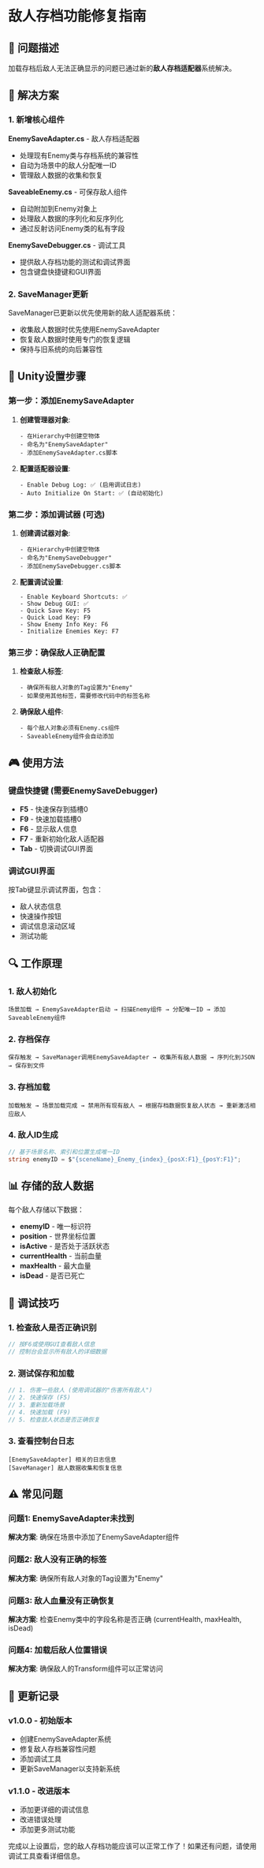 # 敌人存档功能修复指南

## 🐛 问题描述

加载存档后敌人无法正确显示的问题已通过新的**敌人存档适配器**系统解决。

## 🔧 解决方案

### 1. 新增核心组件

**EnemySaveAdapter.cs** - 敌人存档适配器
- 处理现有Enemy类与存档系统的兼容性
- 自动为场景中的敌人分配唯一ID
- 管理敌人数据的收集和恢复

**SaveableEnemy.cs** - 可保存敌人组件  
- 自动附加到Enemy对象上
- 处理敌人数据的序列化和反序列化
- 通过反射访问Enemy类的私有字段

**EnemySaveDebugger.cs** - 调试工具
- 提供敌人存档功能的测试和调试界面
- 包含键盘快捷键和GUI界面

### 2. SaveManager更新

SaveManager已更新以优先使用新的敌人适配器系统：
- 收集敌人数据时优先使用EnemySaveAdapter
- 恢复敌人数据时使用专门的恢复逻辑
- 保持与旧系统的向后兼容性

## 🚀 Unity设置步骤

### 第一步：添加EnemySaveAdapter

1. **创建管理器对象**:
   ```
   - 在Hierarchy中创建空物体
   - 命名为"EnemySaveAdapter"
   - 添加EnemySaveAdapter.cs脚本
   ```

2. **配置适配器设置**:
   ```
   - Enable Debug Log: ✅ (启用调试日志)
   - Auto Initialize On Start: ✅ (自动初始化)
   ```

### 第二步：添加调试器 (可选)

1. **创建调试器对象**:
   ```
   - 在Hierarchy中创建空物体
   - 命名为"EnemySaveDebugger" 
   - 添加EnemySaveDebugger.cs脚本
   ```

2. **配置调试设置**:
   ```
   - Enable Keyboard Shortcuts: ✅
   - Show Debug GUI: ✅
   - Quick Save Key: F5
   - Quick Load Key: F9
   - Show Enemy Info Key: F6
   - Initialize Enemies Key: F7
   ```

### 第三步：确保敌人正确配置

1. **检查敌人标签**:
   ```
   - 确保所有敌人对象的Tag设置为"Enemy"
   - 如果使用其他标签，需要修改代码中的标签名称
   ```

2. **确保敌人组件**:
   ```
   - 每个敌人对象必须有Enemy.cs组件
   - SaveableEnemy组件会自动添加
   ```

## 🎮 使用方法

### 键盘快捷键 (需要EnemySaveDebugger)

- **F5** - 快速保存到插槽0
- **F9** - 快速加载插槽0  
- **F6** - 显示敌人信息
- **F7** - 重新初始化敌人适配器
- **Tab** - 切换调试GUI界面

### 调试GUI界面

按Tab键显示调试界面，包含：
- 敌人状态信息
- 快速操作按钮
- 调试信息滚动区域
- 测试功能

## 🔍 工作原理

### 1. 敌人初始化
```
场景加载 → EnemySaveAdapter启动 → 扫描Enemy组件 → 分配唯一ID → 添加SaveableEnemy组件
```

### 2. 存档保存
```
保存触发 → SaveManager调用EnemySaveAdapter → 收集所有敌人数据 → 序列化到JSON → 保存到文件
```

### 3. 存档加载
```
加载触发 → 场景加载完成 → 禁用所有现有敌人 → 根据存档数据恢复敌人状态 → 重新激活相应敌人
```

### 4. 敌人ID生成
```csharp
// 基于场景名称、索引和位置生成唯一ID
string enemyID = $"{sceneName}_Enemy_{index}_{posX:F1}_{posY:F1}";
```

## 📊 存储的敌人数据

每个敌人存储以下数据：
- **enemyID** - 唯一标识符
- **position** - 世界坐标位置  
- **isActive** - 是否处于活跃状态
- **currentHealth** - 当前血量
- **maxHealth** - 最大血量
- **isDead** - 是否已死亡

## 🐛 调试技巧

### 1. 检查敌人是否正确识别
```csharp
// 按F6或使用GUI查看敌人信息
// 控制台会显示所有敌人的详细数据
```

### 2. 测试保存和加载
```csharp
// 1. 伤害一些敌人 (使用调试器的"伤害所有敌人")
// 2. 快速保存 (F5)
// 3. 重新加载场景
// 4. 快速加载 (F9)
// 5. 检查敌人状态是否正确恢复
```

### 3. 查看控制台日志
```
[EnemySaveAdapter] 相关的日志信息
[SaveManager] 敌人数据收集和恢复信息
```

## ⚠️ 常见问题

### 问题1: EnemySaveAdapter未找到
**解决方案**: 确保在场景中添加了EnemySaveAdapter组件

### 问题2: 敌人没有正确的标签
**解决方案**: 确保所有敌人对象的Tag设置为"Enemy"

### 问题3: 敌人血量没有正确恢复
**解决方案**: 检查Enemy类中的字段名称是否正确 (currentHealth, maxHealth, isDead)

### 问题4: 加载后敌人位置错误
**解决方案**: 确保敌人的Transform组件可以正常访问

## 🔄 更新记录

### v1.0.0 - 初始版本
- 创建EnemySaveAdapter系统
- 修复敌人存档兼容性问题
- 添加调试工具
- 更新SaveManager以支持新系统

### v1.1.0 - 改进版本  
- 添加更详细的调试信息
- 改进错误处理
- 添加更多测试功能

完成以上设置后，您的敌人存档功能应该可以正常工作了！如果还有问题，请使用调试工具查看详细信息。 